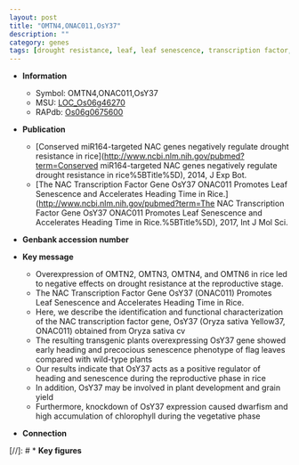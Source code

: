```yaml
---
layout: post
title: "OMTN4,ONAC011,OsY37"
description: ""
category: genes
tags: [drought resistance, leaf, leaf senescence, transcription factor, senescence, grain, development, grain yield, yield, vegetative, reproductive, plant development]
---
```


* **Information**  
    + Symbol: OMTN4,ONAC011,OsY37  
    + MSU: [LOC_Os06g46270](http://rice.plantbiology.msu.edu/cgi-bin/ORF_infopage.cgi?orf=LOC_Os06g46270)  
    + RAPdb: [Os06g0675600](http://rapdb.dna.affrc.go.jp/viewer/gbrowse_details/irgsp1?name=Os06g0675600)  

* **Publication**  
    + [Conserved miR164-targeted NAC genes negatively regulate drought resistance in rice](http://www.ncbi.nlm.nih.gov/pubmed?term=Conserved miR164-targeted NAC genes negatively regulate drought resistance in rice%5BTitle%5D), 2014, J Exp Bot.
    + [The NAC Transcription Factor Gene OsY37 ONAC011 Promotes Leaf Senescence and Accelerates Heading Time in Rice.](http://www.ncbi.nlm.nih.gov/pubmed?term=The NAC Transcription Factor Gene OsY37 ONAC011 Promotes Leaf Senescence and Accelerates Heading Time in Rice.%5BTitle%5D), 2017, Int J Mol Sci.

* **Genbank accession number**  

* **Key message**  
    + Overexpression of OMTN2, OMTN3, OMTN4, and OMTN6 in rice led to negative effects on drought resistance at the reproductive stage.
    + The NAC Transcription Factor Gene OsY37 (ONAC011) Promotes Leaf Senescence and Accelerates Heading Time in Rice.
    + Here, we describe the identification and functional characterization of the NAC transcription factor gene, OsY37 (Oryza sativa Yellow37, ONAC011) obtained from Oryza sativa cv
    + The resulting transgenic plants overexpressing OsY37 gene showed early heading and precocious senescence phenotype of flag leaves compared with wild-type plants
    + Our results indicate that OsY37 acts as a positive regulator of heading and senescence during the reproductive phase in rice
    + In addition, OsY37 may be involved in plant development and grain yield
    + Furthermore, knockdown of OsY37 expression caused dwarfism and high accumulation of chlorophyll during the vegetative phase

* **Connection**  

[//]: # * **Key figures**  


